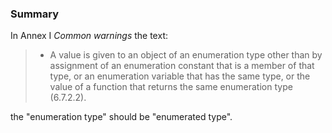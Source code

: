 ### Summary

In Annex I *Common warnings* the text:

> * A value is given to an object of an enumeration type other than by assignment of an enumeration constant that is a member of that type, or an enumeration variable that has the same type, or the value of a function that returns the same enumeration type (6.7.2.2).

the "enumeration type" should be "enumerated type".
